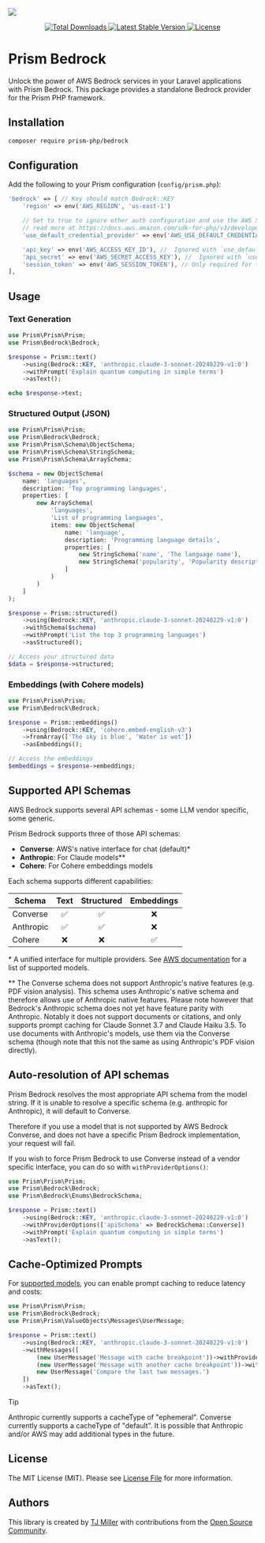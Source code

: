 ![](assets/bedrock-banner.webp)

<p align="center">
    <a href="https://packagist.org/packages/prism-php/bedrock">
        <img src="https://poser.pugx.org/prism-php/bedrock/d/total.svg" alt="Total Downloads">
    </a>
    <a href="https://packagist.org/packages/prism-php/bedrock">
        <img src="https://poser.pugx.org/prism-php/bedrock/v/stable.svg" alt="Latest Stable Version">
    </a>
    <a href="https://packagist.org/packages/prism-php/bedrock">
        <img src="https://poser.pugx.org/prism-php/bedrock/license.svg" alt="License">
    </a>
</p>

# Prism Bedrock

Unlock the power of AWS Bedrock services in your Laravel applications with Prism Bedrock. This package provides a standalone Bedrock provider for the Prism PHP framework.

## Installation

```bash
composer require prism-php/bedrock
```

## Configuration

Add the following to your Prism configuration (`config/prism.php`):

```php
'bedrock' => [ // Key should match Bedrock::KEY
    'region' => env('AWS_REGION', 'us-east-1')

    // Set to true to ignore other auth configuration and use the AWS SDK default credential chain
    // read more at https://docs.aws.amazon.com/sdk-for-php/v3/developer-guide/guide_credentials_default_chain.html
    'use_default_credential_provider' => env('AWS_USE_DEFAULT_CREDENTIAL_PROVIDER', false), 

    'api_key' => env('AWS_ACCESS_KEY_ID'), //  Ignored with `use_default_credential_provider` === true
    'api_secret' => env('AWS_SECRET_ACCESS_KEY'), //  Ignored with `use_default_credential_provider` === true
    'session_token' => env('AWS_SESSION_TOKEN'), // Only required for temporary credentials. Ignored with `use_default_credential_provider` === true
],
```

## Usage

### Text Generation

```php
use Prism\Prism\Prism;
use Prism\Bedrock\Bedrock;

$response = Prism::text()
    ->using(Bedrock::KEY, 'anthropic.claude-3-sonnet-20240229-v1:0')
    ->withPrompt('Explain quantum computing in simple terms')
    ->asText();

echo $response->text;
```

### Structured Output (JSON)

```php
use Prism\Prism\Prism;
use Prism\Bedrock\Bedrock;
use Prism\Prism\Schema\ObjectSchema;
use Prism\Prism\Schema\StringSchema;
use Prism\Prism\Schema\ArraySchema;

$schema = new ObjectSchema(
    name: 'languages',
    description: 'Top programming languages',
    properties: [
        new ArraySchema(
            'languages',
            'List of programming languages',
            items: new ObjectSchema(
                name: 'language',
                description: 'Programming language details',
                properties: [
                    new StringSchema('name', 'The language name'),
                    new StringSchema('popularity', 'Popularity description'),
                ]
            )
        )
    ]
);

$response = Prism::structured()
    ->using(Bedrock::KEY, 'anthropic.claude-3-sonnet-20240229-v1:0')
    ->withSchema($schema)
    ->withPrompt('List the top 3 programming languages')
    ->asStructured();

// Access your structured data
$data = $response->structured;
```

### Embeddings (with Cohere models)

```php
use Prism\Prism\Prism;
use Prism\Bedrock\Bedrock;

$response = Prism::embeddings()
    ->using(Bedrock::KEY, 'cohere.embed-english-v3')
    ->fromArray(['The sky is blue', 'Water is wet'])
    ->asEmbeddings();

// Access the embeddings
$embeddings = $response->embeddings;
```

## Supported API Schemas

AWS Bedrock supports several API schemas - some LLM vendor specific, some generic.

Prism Bedrock supports three of those API schemas:

- **Converse**: AWS's native interface for chat (default)*
- **Anthropic**: For Claude models**
- **Cohere**: For Cohere embeddings models

Each schema supports different capabilities:

| Schema | Text | Structured | Embeddings |
|--------|:----:|:----------:|:----------:|
| Converse | ✅ | ✅ | ❌ |
| Anthropic | ✅ | ✅ | ❌ |
| Cohere | ❌ | ❌ | ✅ |

\* A unified interface for multiple providers. See [AWS documentation](https://docs.aws.amazon.com/bedrock/latest/userguide/conversation-inference-supported-models-features.html) for a list of supported models.

\*\* The Converse schema does not support Anthropic's native features (e.g. PDF vision analysis). This schema uses Anthropic's native schema and therefore allows use of Anthropic native features. Please note however that Bedrock's Anthropic schema does not yet have feature parity with Anthropic. Notably it does not support documents or citations, and only supports prompt caching for Claude Sonnet 3.7 and Claude Haiku 3.5. To use documents with Anthropic's models, use them via the Converse schema (though note that this not the same as using Anthropic's PDF vision directly).

## Auto-resolution of API schemas

Prism Bedrock resolves the most appropriate API schema from the model string. If it is unable to resolve a specific schema (e.g. anthropic for Anthropic), it will default to Converse.

Therefore if you use a model that is not supported by AWS Bedrock Converse, and does not have a specific Prism Bedrock implementation, your request will fail.

If you wish to force Prism Bedrock to use Converse instead of a vendor specific interface, you can do so with `withProviderOptions()`:

```php
use Prism\Prism\Prism;
use Prism\Bedrock\Bedrock;
use Prism\Bedrock\Enums\BedrockSchema;

$response = Prism::text()
    ->using(Bedrock::KEY, 'anthropic.claude-3-sonnet-20240229-v1:0')
    ->withProviderOptions(['apiSchema' => BedrockSchema::Converse])
    ->withPrompt('Explain quantum computing in simple terms')
    ->asText();

```

## Cache-Optimized Prompts

For [supported models](https://docs.aws.amazon.com/bedrock/latest/userguide/prompt-caching.html), you can enable prompt caching to reduce latency and costs:

```php
use Prism\Prism\Prism;
use Prism\Bedrock\Bedrock;
use Prism\Prism\ValueObjects\Messages\UserMessage;

$response = Prism::text()
    ->using(Bedrock::KEY, 'anthropic.claude-3-sonnet-20240229-v1:0')
    ->withMessages([
        (new UserMessage('Message with cache breakpoint'))->withProviderOptions(['cacheType' => 'ephemeral']),
        (new UserMessage('Message with another cache breakpoint'))->withProviderOptions(['cacheType' => 'ephemeral']),
        new UserMessage('Compare the last two messages.')
    ])
    ->asText();
```

> [!TIP]
> Anthropic currently supports a cacheType of "ephemeral". Converse currently supports a cacheType of "default". It is possible that Anthropic and/or AWS may add additional types in the future.

## License

The MIT License (MIT). Please see [License File](LICENSE) for more information.

## Authors

This library is created by [TJ Miller](https://tjmiller.me) with contributions from the [Open Source Community](https://github.com/echolabsdev/prism-bedrock/graphs/contributors).
